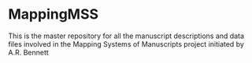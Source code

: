 # MappingMSS
This is the master repository for all the manuscript descriptions and data files involved in the Mapping Systems of Manuscripts project initiated by A.R. Bennett
